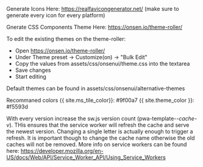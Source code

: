 


Generate Icons Here: https://realfavicongenerator.net/ (make sure to generate every icon for every platform)


Gnerate CSS Components Theme Here: https://onsen.io/theme-roller/

To edit the existing themes on the theme-roller:
* Open https://onsen.io/theme-roller/
* Under Theme preset -> Customize(on) -> "Bulk Edit"
* Copy the values from assets/css/onsenui/theme.css into the textarea
* Save changes
* Start editing

Default themes can be found in assets/css/onsenui/alternative-themes

Recommaned colors
{{ site.ms_tile_color}}: #9f00a7
{{ site.theme_color }}: #f5593d

With every version increase the sw.js version count (pwa-template-*-cache-v*). THis ensures that the service worker will refresh the cache and serve the newest version. Changing a single letter is actually enough to trigger a refresh. It is important though to change the cache name otherwise the old caches will not be removed. More info on service workers can be found here: https://developer.mozilla.org/en-US/docs/Web/API/Service_Worker_API/Using_Service_Workers



